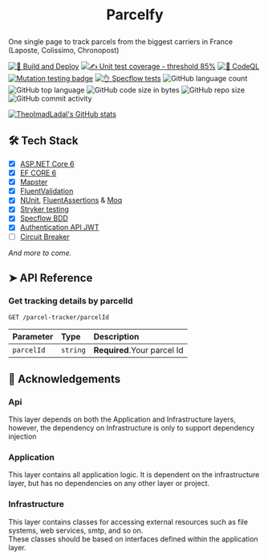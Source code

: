 # <p align="center">Parcelfy</p>
  
One single page to track parcels from the biggest carriers in France (Laposte, Colissimo, Chronopost)

[![🚀 Build and Deploy](https://github.com/TheoImadLadal/parcelfy/actions/workflows/buildAndDeploy.yml/badge.svg)](https://github.com/TheoImadLadal/parcelfy/actions/workflows/buildAndDeploy.yml)
[![✍ Unit test coverage - threshold 85%](https://github.com/TheoImadLadal/parcelfy/actions/workflows/unitTestCoverage.yml/badge.svg)](https://github.com/TheoImadLadal/parcelfy/actions/workflows/unitTestCoverage.yml)
[![🔎 CodeQL](https://github.com/TheoImadLadal/parcelfy/actions/workflows/codeql.yml/badge.svg)](https://github.com/TheoImadLadal/parcelfy/actions/workflows/codeql.yml)
[![Mutation testing badge](https://img.shields.io/endpoint?style=flat&url=https%3A%2F%2Fbadge-api.stryker-mutator.io%2Fgithub.com%2FTheoImadLadal%2Fparcelfy%2Fmain)](https://dashboard.stryker-mutator.io/reports/github.com/TheoImadLadal/parcelfy/main)
[![👌 Specflow tests](https://github.com/TheoImadLadal/parcelfy/actions/workflows/specflow.yml/badge.svg)](https://github.com/TheoImadLadal/parcelfy/actions/workflows/specflow.yml)
![GitHub language count](https://img.shields.io/github/languages/count/theoimadladal/parcelfy)
![GitHub top language](https://img.shields.io/github/languages/top/theoimadladal/parcelfy)
![GitHub code size in bytes](https://img.shields.io/github/languages/code-size/theoimadladal/parcelfy)
![GitHub repo size](https://img.shields.io/github/repo-size/theoimadladal/parcelfy)
![GitHub commit activity](https://img.shields.io/github/commit-activity/w/theoimadladal/parcelfy)

[![TheoImadLadal's GitHub stats](https://github-readme-stats.vercel.app/api?username=theoimadladal&show_icons=true&theme=transparent&hide=stars,issues,contribs)](https://github.com/theoimadladal/github-readme-stats)


    
        
## 🛠️ Tech Stack
* [x] [ASP.NET Core 6](https://docs.microsoft.com/en-us/aspnet/core/introduction-to-aspnet-core)
* [x] [EF CORE 6](https://learn.microsoft.com/fr-fr/ef/core/what-is-new/ef-core-6.0/whatsnew)
* [x] [Mapster](https://github.com/MapsterMapper/Mapster)
* [x] [FluentValidation](https://fluentvalidation.net/)
* [x] [NUnit](https://nunit.org/), [FluentAssertions](https://fluentassertions.com/) & [Moq](https://github.com/moq)
* [X] [Stryker testing](https://stryker-mutator.io/)
* [X] [Specflow BDD](https://specflow.org/)
* [X] [Authentication API JWT](https://www.nuget.org/packages/Microsoft.AspNetCore.Authentication.JwtBearer/6.0.6)
* [ ] [Circuit Breaker](https://learn.microsoft.com/en-us/dotnet/architecture/microservices/implement-resilient-applications/implement-circuit-breaker-pattern)
 
*And more to come.*    
     

## ➤ API Reference 

### Get tracking details by parcelId
```http
GET /parcel-tracker/parcelId
```
| Parameter | Type     | Description                       |
| :-------- | :------- | :-------------------------------- |
| `parcelId` | `string` | **Required**.Your parcel Id |
        
   
        
## 🙇 Acknowledgements      

### Api
This layer depends on both the Application and Infrastructure layers, however, the dependency on Infrastructure is only to support dependency injection

### Application
This layer contains all application logic. It is dependent on the infrastructure layer, but has no dependencies on any other layer or project.

### Infrastructure
This layer contains classes for accessing external resources such as file systems, web services, smtp, and so on. <br/>
These classes should be based on interfaces defined within the application layer.
        

        
